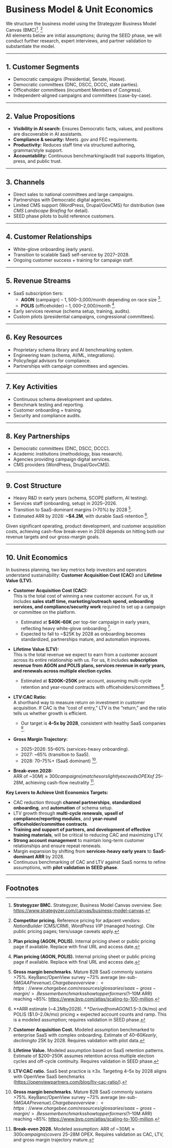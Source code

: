 # Business Model & Unit Economics

We structure the business model using the Strategyzer Business Model Canvas (BMC)[^fn-bm-strategyzer]. [^fn-bm-competitor-pricing]  
All elements below are initial assumptions; during the SEED phase, we will conduct further research, expert interviews, and partner validation to substantiate the model.

---

## 1. Customer Segments
- Democratic campaigns (Presidential, Senate, House).  
- Democratic committees (DNC, DSCC, DCCC, state parties).  
- Officeholder committees (incumbent Members of Congress).  
- Independent-aligned campaigns and committees (case-by-case).  

---

## 2. Value Propositions
- **Visibility in AI search:** Ensures Democratic facts, values, and positions are discoverable in AI assistants.  
- **Compliance & security:** Meets .gov and FEC requirements.  
- **Productivity:** Reduces staff time via structured authoring, grammar/style support.  
- **Accountability:** Continuous benchmarking/audit trail supports litigation, press, and public trust.  

---

## 3. Channels
- Direct sales to national committees and large campaigns.  
- Partnerships with Democratic digital agencies.  
- Limited CMS support (WordPress, Drupal/GovCMS) for distribution (see *CMS Landscape Briefing* for detail).  
- SEED phase pilots to build reference customers.  

---

## 4. Customer Relationships
- White-glove onboarding (early years).  
- Transition to scalable SaaS self-service by 2027–2028.  
- Ongoing customer success + training for campaign staff.  

---

## 5. Revenue Streams
- SaaS subscription tiers:  
  - **AGON** (campaign) – $1,500–$3,000/month depending on race size [^fn-bm-pricing-plans].  
  - **POLIS** (officeholder) – $1,000–$2,000/month [^fn-bm-pricing-plans].  
- Early services revenue (schema setup, training, audits).  
- Custom pilots (presidential campaigns, congressional committees).  

---

## 6. Key Resources
- Proprietary schema library and AI benchmarking system.  
- Engineering team (schema, AI/ML, integrations).  
- Policy/legal advisors for compliance.  
- Partnerships with campaign committees and agencies.  

---

## 7. Key Activities
- Continuous schema development and updates.  
- Benchmark testing and reporting.  
- Customer onboarding + training.  
- Security and compliance audits.  

---

## 8. Key Partnerships
- Democratic committees (DNC, DSCC, DCCC).  
- Academic institutions (methodology, bias research).  
- Agencies providing campaign digital services.  
- CMS providers (WordPress, Drupal/GovCMS).  

---

## 9. Cost Structure
- Heavy R&D in early years (schema, SCOPE platform, AI testing).  
- Services staff (onboarding, setup) in 2025–2026.  
- Transition to SaaS-dominant margins (>70%) by 2028 [^fn-bm-margins-2028].  
- Estimated ARR by 2028: **~$4.2M**, with durable SaaS retention [^fn-bm-arr-2028].  

Given significant operating, product development, and customer acquisition costs, achieving cash-flow break-even in 2028 depends on hitting both our revenue targets and our gross-margin goals.

---

## 10. Unit Economics

In business planning, two key metrics help investors and operators understand sustainability: **Customer Acquisition Cost (CAC)** and **Lifetime Value (LTV).**

- **Customer Acquisition Cost (CAC):**  
  This is the total cost of winning a new customer account. For us, it includes **sales staff time, marketing/outreach spend, onboarding services, and compliance/security work** required to set up a campaign or committee on the platform.  
  - Estimated at **$40K–60K** per top-tier campaign in early years, reflecting heavy white-glove onboarding [^fn-bm-cac].  
  - Expected to fall to ~$25K by 2028 as onboarding becomes standardized, partnerships mature, and automation improves.

- **Lifetime Value (LTV):**  
  This is the total revenue we expect to earn from a customer account across its entire relationship with us. For us, it includes **subscription revenue from AGON and POLIS plans, services revenue in early years, and renewals across multiple election cycles**.  
  - Estimated at **$200K–250K** per account, assuming multi-cycle retention and year-round contracts with officeholders/committees [^fn-bm-ltv].

- **LTV:CAC Ratio:**  
  A shorthand way to measure return on investment in customer acquisition. If CAC is the “cost of entry,” LTV is the “return,” and the ratio tells us whether growth is efficient.  
  - Our target is **4–5x by 2028**, consistent with healthy SaaS companies [^fn-bm-ltv-cac].

- **Gross Margin Trajectory:**  
  - 2025–2026: 55–60% (services-heavy onboarding).  
  - 2027: ~65% (transition to SaaS).  
  - 2028: 70–75%+ (SaaS dominant) [^fn-bm-margins-2028].

- **Break-even 2028:**  
  ARR of ~$30M (≈300 campaigns) matches or slightly exceeds OPEX of ~$25–28M, achieving cash-flow neutrality [^fn-bm-breakeven].

**Key Levers to Achieve Unit Economics Targets:**  
- CAC reduction through **channel partnerships**, **standardized onboarding**, and **automation** of schema setup.  
- LTV growth through **multi-cycle renewals**, **upsell of compliance/reporting modules**, and **year-round officeholder/committee contracts**.  
- **Training and support of partners, and development of effective training materials**, will be critical to reducing CAC and maximizing LTV.  
- **Strong account management** to maintain long-term customer relationships and ensure repeat renewals.  
- Margin expansion by shifting from **services-heavy early years** to **SaaS-dominant ARR** by 2028.  
- Continuous benchmarking of CAC and LTV against SaaS norms to refine assumptions, with **pilot validation in SEED phase**.

---

## Footnotes


















[^fn-bm-strategyzer]: **Strategyzer BMC.** Strategyzer, Business Model Canvas overview. See: <https://www.strategyzer.com/canvas/business-model-canvas>.

[^fn-bm-pricing-plans]: **Plan pricing (AGON, POLIS).** Internal pricing sheet or public pricing page if available. Replace with final URL and access date.

[^fn-bm-competitor-pricing]: **Competitor pricing.** Reference pricing for adjacent vendors: *NationBuilder* (CMS/CRM), *WordPress VIP* (managed hosting). Cite public pricing pages; tiers/usage caveats apply.

[^fn-bm-margins-2028]: **Gross margin benchmarks.** Mature B2B SaaS commonly sustains >75%. KeyBanc/OpenView survey ~73% average (ex-sub-$5M GAAP revenue). Chargebee overview: <https://www.chargebee.com/resources/glossaries/saas-gross-margin/>. Bessemer benchmarks show top performers ($1–10M ARR) reaching ~85%: <https://www.bvp.com/atlas/scaling-to-100-million>.

[^fn-bm-arr-2028]: **ARR estimate (~$4.2M by 2028).** Derived from AGON ($1.5–3.0k/mo) and POLIS ($1.0–2.0k/mo) pricing × expected account counts and ramp. This is a modeled assumption; requires validation in SEED phase.

[^fn-bm-cac]: **Customer Acquisition Cost.** Modeled assumption benchmarked to enterprise SaaS with complex onboarding. Estimate of $40–60K early, declining to ~$25K by 2028. Requires validation with pilot data.

[^fn-bm-ltv]: **Lifetime Value.** Modeled assumption based on SaaS retention patterns. Estimate of $200–250K assumes retention across multiple election cycles and off-cycle continuity. Requires validation in SEED phase.

[^fn-bm-ltv-cac]: **LTV:CAC ratio.** SaaS best practice is ≥3x. Targeting 4–5x by 2028 aligns with OpenView SaaS benchmarks (<https://openviewpartners.com/blog/ltv-cac-ratio/>).

[^fn-bm-breakeven]: **Break-even 2028.** Modeled assumption: ARR of ~$30M (≈300 campaigns) covers ~$25–28M OPEX. Requires validation as CAC, LTV, and gross margin trajectory mature.
